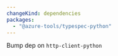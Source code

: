 ```yaml
---
changeKind: dependencies
packages:
  - "@azure-tools/typespec-python"
---
```


Bump dep on `http-client-python`